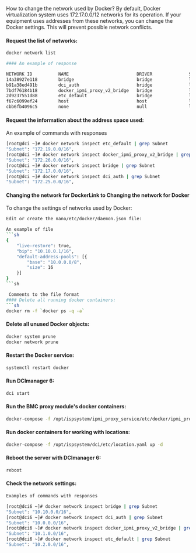 How to change the network used by Docker?
By default, Docker virtualization system uses 172.17.0.0/12 networks for its operation. If your equipment uses addresses from these networks, you can change the Docker settings. This will prevent possible network conflicts.


#### Request the list of networks:
```sh
docker network list
```
```sh
#### An example of response

NETWORK ID          NAME                          DRIVER              SCOPE
14a38927e118        bridge                        bridge              local
b91a38ed491b        dci_auth                      bridge              local
7bdf76184b18        docker_ipmi_proxy_v2_bridge   bridge              local
2d9237551d88        etc_default                   bridge              local
f67c6099ef24        host                          host                local
cbb6fb4096c5        none                          null                local
```

#### Request the information about the address space used:

An example of commands with responses
```sh
[root@dci ~]# docker network inspect etc_default | grep Subnet
"Subnet": "172.19.0.0/16",
[root@dci ~]# docker network inspect docker_ipmi_proxy_v2_bridge | grep Subnet
"Subnet": "172.26.0.0/16",
[root@dci ~]# docker network inspect bridge | grep Subnet
"Subnet": "172.17.0.0/16",
[root@dci ~]# docker network inspect dci_auth | grep Subnet
"Subnet": "172.25.0.0/16",
```

#### Changing the network for DockerLink to Changing the network for Docker
To change the settings of networks used by Docker:
```sh
Edit or create the nano/etc/docker/daemon.json file:

An example of file
```sh
{
	"live-restore": true,
	"bip": "10.10.0.1/16",
	"default-address-pools": [{
		"base": "10.0.0.0/8",
		"size": 16
	}]
}
```sh

 Comments to the file format
#### Delete all running docker containers:
```sh
docker rm -f `docker ps -q -a`
```

#### Delete all unused Docker objects:
```sh
docker system prune
docker network prune
```

#### Restart the Docker service: 
```sh
systemctl restart docker
```
#### Run DCImanager 6:
```sh
dci start
```

#### Run the BMC proxy module's docker containers:
```sh
docker-compose -f /opt/ispsystem/ipmi_proxy_service/etc/docker/ipmi_proxy_v2.yml up -d
```

#### Run docker containers for working with locations:
```sh
docker-compose -f /opt/ispsystem/dci/etc/location.yaml up -d
```

#### Reboot the server with DCImanager 6:
```sh
reboot
```
#### Check the network settings:
```sh
Examples of commands with responses

[root@dci6 ~]# docker network inspect bridge | grep Subnet
"Subnet": "10.10.0.0/16",
[root@dci6 ~]# docker network inspect dci_auth | grep Subnet
"Subnet": "10.0.0.0/16",
[root@dci6 ~]# docker network inspect docker_ipmi_proxy_v2_bridge | grep Subnet
"Subnet": "10.1.0.0/16",
[root@dci6 ~]# docker network inspect etc_default | grep Subnet
"Subnet": "10.2.0.0/16",
```

